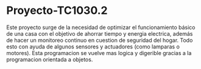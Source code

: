# Proyecto-TC1030.2

Este proyecto surge de la necesidad de optimizar el funcionamiento básico de una casa con el objetivo de ahorrar tiempo y energia electrica, además de hacer un monitoreo continuo en cuestion de seguridad del hogar. Todo esto con ayuda de algunos sensores y actuadores (como lamparas o motores). Esta programacion se vuelve mas logica y digerible gracias a la programacion orientada a objetos.
